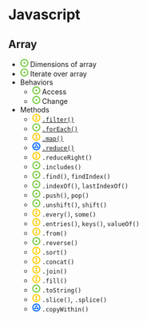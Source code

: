 # Javascript
## Array
- ![](../../-/1.png) Dimensions of array
- ![](../../-/1.png) Iterate over array
- Behaviors
    - ![](../../-/1.png) Access
    - ![](../../-/1.png) Change
- Methods
    - ![](../../-/2.png) [`.filter()`](js-array-filter-example.html) 
    - ![](../../-/1.png) [`.forEach()`](js-array-foreach-example.html)
    - ![](../../-/2.png) [`.map()`](js-array-map-example.html)
    - ![](../../-/3.png) [`.reduce()`](js-array-reduce-example.html)
    - ![](../../-/2.png) `.reduceRight()`
    - ![](../../-/1.png) `.includes()`
    - ![](../../-/1.png) `.find()`, `findIndex()`
    - ![](../../-/1.png) `.indexOf()`, `lastIndexOf()`
    - ![](../../-/1.png) `.push()`, `pop()`
    - ![](../../-/1.png) `.unshift()`, `shift()`
    - ![](../../-/2.png) `.every()`, `some()`
    - ![](../../-/2.png) `.entries()`, `keys()`, `valueOf()`
    - ![](../../-/2.png) `.from()`
    - ![](../../-/1.png) `.reverse()`
    - ![](../../-/2.png) `.sort()`
    - ![](../../-/2.png) `.concat()`
    - ![](../../-/2.png) `.join()`
    - ![](../../-/2.png) `.fill()`
    - ![](../../-/1.png) `.toString()`
    - ![](../../-/2.png) `.slice()`, `.splice()`
    - ![](../../-/3.png) `.copyWithin()`